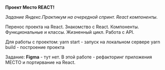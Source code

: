 **Проект Место  REACT!**

*Задание Яндекс.Практикум на очередной спринт. React компоненты.*

Перенос проекта на React. Знакомство с React.
Компоненты. Функциональные и классы. Жизненный цикл.
Работа с API. 

Для работы с проектом: 
yarn start - запуск на локальном сервере
yarn build - построение проекта

Задание:
**Figma** - тут нет.
В этой работе - рефакторинг приложения МЕСТО и портирвание на React.